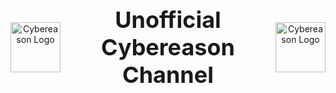 <div style="display: flex; justify-content: center; align-items: center; flex-direction: column; text-align: center; height: 100vh;">
  <div style="display: flex; align-items: center; justify-content: center;">
    <img src="https://www.cybereason.com/hubfs/Cybereason%20Logos/Cybereason%20Logo-1.png" alt="Cybereason Logo" width="80">
    <h1 style="margin: 0 20px; font-size: 36px; font-weight: bold;">Unofficial Cybereason Channel</h1>
    <img src="https://www.cybereason.com/hubfs/Cybereason%20Logos/Cybereason%20Logo-1.png" alt="Cybereason Logo" width="80">
  </div>
</div>


Welcome to the **Unofficial Cybereason GitHub Repository**, a personal initiative by a Cybereason Solution Engineer (SE) to assist customers and prospects with resources, scripts, and tools for maximizing their experience with the Cybereason Defense Platform.

---

## **Purpose**

This repository serves as an unofficial support channel for:
- Sharing helpful scripts and configurations.
- Providing best practices for deployment and management.
- Guiding customers and prospects through technical challenges.

> **Disclaimer:**  
> This repository is maintained independently and is not an official Cybereason channel. For official documentation and support, please visit the [Cybereason website](https://www.nest.cybereason.com) or contact your Cybereason representative.

---

## **What's Inside?**

### 🔧 **Scripts**
- Installation automation (e.g., certificate installation, OS updates).
- API integration examples (e.g., retrieving policies, downloading logs).

### 📖 **Guides**
- Step-by-step installation and upgrade instructions.
- Configuration best practices for Cybereason components.

### 🛠️ **Tools**
- Sample configurations for advanced features (e.g., Device Control, EDR sandboxing).

## **Contributing**

Contributions are welcome! If you'd like to improve the repository:

1. **Fork** the repository.
2. **Make your changes.**
3. **Submit a pull request** with a description of your updates.

---

## **Contact**

If you have questions or need additional help:

- **Email:** [or.cohen@cybereason.com](mailto:or.cohen@cybereason.com)
- **LinkedIn:** [OrSCohen](https://www.linkedin.com/in/orscohen/)

---

## **Acknowledgments**

Special thanks to all Cybereason customers and prospects for their trust and collaboration.  
Together, we secure the future.

